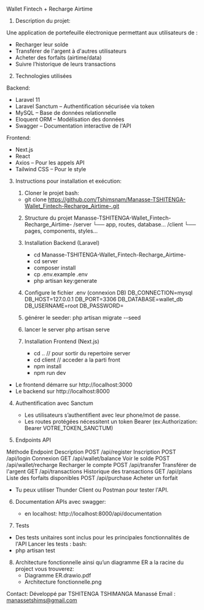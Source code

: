 Wallet Fintech + Recharge Airtime

1. Description du projet:

Une application de portefeuille électronique permettant aux utilisateurs de :

- Recharger leur solde
- Transférer de l'argent à d'autres utilisateurs
- Acheter des forfaits (airtime/data)
- Suivre l’historique de leurs transactions

2. Technologies utilisées

  Backend:
- Laravel 11
- Laravel Sanctum – Authentification sécurisée via token
- MySQL – Base de données relationnelle
- Eloquent ORM – Modélisation des données
- Swagger – Documentation interactive de l'API

 Frontend:
- Next.js
- React
- Axios – Pour les appels API
- Tailwind CSS – Pour le style

3. Instructions pour installation et exécution:
    1. Cloner le projet
    bash:
    - git clone https://github.com/Tshimsnam/Manasse-TSHITENGA-Wallet_Fintech-Recharge_Airtime-.git

    2.  Structure du projet
        Manasse-TSHITENGA-Wallet_Fintech-Recharge_Airtime-
        /server
            └── app, routes, database...
        /client
            └── pages, components, styles...

    3. Installation Backend (Laravel)
        - cd Manasse-TSHITENGA-Wallet_Fintech-Recharge_Airtime-
        - cd server
        - composer install
        - cp .env.example .env
        - php artisan key:generate
    4. Configure le fichier .env (connexion DB)
        DB_CONNECTION=mysql
        DB_HOST=127.0.0.1
        DB_PORT=3306
        DB_DATABASE=wallet_db
        DB_USERNAME=root
        DB_PASSWORD=

    5. générer le seeder:
        php artisan migrate --seed

    6. lancer le server
        php artisan serve

    7. Installation Frontend (Next.js)
        - cd .. // pour sortir du repertoire server
        - cd client // acceder a la parti front
        - npm install
        - npm run dev

- Le frontend démarre sur http://localhost:3000
- Le backend sur http://localhost:8000

4. Authentification avec Sanctum
    - Les utilisateurs s’authentifient avec leur phone/mot de passe.
    - Les routes protégées nécessitent un token Bearer (ex:Authorization: Bearer VOTRE_TOKEN_SANCTUM) 

5. Endpoints API

Méthode 	Endpoint	            Description
POST	    /api/register	        Inscription
POST	    /api/login	            Connexion
GET	        /api/wallet/balance	    Voir le solde
POST	    /api/wallet/recharge	Recharger le compte
POST	    /api/transfer	        Transférer de l'argent
GET	        /api/transactions	    Historique des transactions
GET	        /api/plans	            Liste des forfaits disponibles
POST	    /api/purchase	        Acheter un forfait

- Tu peux utiliser Thunder Client ou Postman pour tester l'API.

6. Documentation APIs avec swagger:
    - en localhost: http://localhost:8000/api/documentation

7. Tests
- Des tests unitaires sont inclus pour les principales fonctionnalités de l'API
Lancer les tests :
bash:
- php artisan test

8. Architecture fonctionnelle ainsi qu’un diagramme ER
    a la racine du project vous trouverez:
    - Diagramme ER.drawio.pdf
    - Architecture fonctionnelle.png


Contact:
Développé par TSHITENGA TSHIMANGA Manassé
Email : manassetshims@gmail.com



